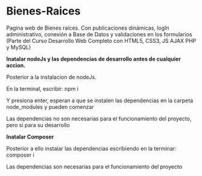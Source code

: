 # Bienes-Raices
Pagina web de Bienes raíces. Con publicaciones dinámicas, logIn administrativo, conexión a Base de Datos y validaciones en los formularios  (Parte del Curso Desarrollo Web Completo con HTML5, CSS3, JS AJAX PHP y MySQL)


<b>Inatalar nodeJs y las dependencias de desarrollo antes de cualquier accion.</b>

Posterior a la instalacion de nodeJs.

En la terminal, escribir: npm i

Y presiona enter, esperan a que se instalen las dependencias en la carpeta node_modules y pueden comenzar

Las dependencias no son necesarias para el funcionamiento del proyecto, pero si para su desarrollo

<b>Inatalar Composer</b> 

Posterior a ello instalar las dependencias escribiendo en la terminar: composer i

Las dependencias son necesarias para el funcionamiento del proyecto
